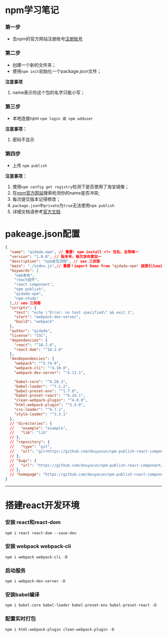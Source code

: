# npm学习笔记

### 第一步
* 去npm的官方网站注册账号[注册账号](https://www.npmjs.com)
### 第二步
* 创建一个新的文件夹；
* 使用`npm init`初始化一个package.json文件；

**注意事项**
1. name表示你这个包的名字只能小写；
### 第三步
* 本地连接npm `npm login 或 npm adduser`

**注意事项：**
1. 密码不显示
### 第四步
* 上传 `npm publish`

**注意事项：**
1. 使用`npm config get registry`检测下是否使用了淘宝镜像；
2. 在[npm官方网站](https://www.npmjs.com/)搜索检测你的name是否冲突;
3. 每次提交版本记得修改；
4. `package.json`中`private`为`true`无法使用`npm publish`
5. 详细文档请参考[官方文档](https://docs.npmjs.com/about-semantic-versioning)

# pakeage.json配置
``` json
{
  "name": "qidada-npm", // 重要! npm install <?> 包名，全局唯一
  "version": "1.0.0", // 版本号，每次发布累加一
  "description": "npm发包流程", // seo 三剑客
  "main": "./index.js",// 重要！import Demo from "qidada-npm" 就是引入main指定的文件～
  "keywords": [
    "npm发布",
    "react组件",
    "react component",
    "npm publish",
    "qidada-npm",
    "npm-study"
  ],// seo 三剑客
  "scripts": {
    "test": "echo \"Error: no test specified\" && exit 1",
    "start": "webpack-dev-server",
    "build": "webpack"
  },
  "author": "qidada",
  "license": "ISC",
  "dependencies": {
    "react": "^18.2.0",
    "react-dom": "^18.2.0"
  },
  "devDependencies": {
    "webpack": "^5.74.0",
    "webpack-cli": "^4.10.0",
    "webpack-dev-server": "^4.11.1",

    "babel-core": "^6.26.3",
    "babel-loader": "^7.1.2",
    "babel-preset-env": "^1.7.0",
    "babel-preset-react": "^6.24.1",
    "clean-webpack-plugin": "^4.0.0",
    "html-webpack-plugin": "^5.5.0",
    "css-loader": "^6.7.1",
    "style-loader": "^3.3.1"
  },
  // "directories": {
  //   "example": "example",
  //   "lib": "lib"
  // },
  // "repository": {
  //   "type": "git",
  //   "url": "git+https://github.com/douyacun/npm-publish-react-component.git"
  // },
  // "bugs": {
  //   "url": "https://github.com/douyacun/npm-publish-react-component/issues"
  // },
  // "homepage": "https://github.com/douyacun/npm-publish-react-component#readme"
}
```
---


# 搭建react开发环境

### 安装 react和react-dom
`npm i react react-dom --save-dev`

### 安装 webpack webpack-cli

`npm i webpack webpack-cli -D`

### 启动服务
`npm i webpack-dev-server -D`

### 安装babel编译
`npm i babel-core babel-loader babel-preset-env babel-preset-react -D`

### 配置实时打包 
` npm i html-webpack-plugin clean-webpack-plugin -D   `





